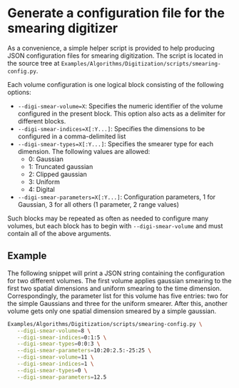 <!--
SPDX-PackageName: "ACTS"
SPDX-FileCopyrightText: 2016 CERN
SPDX-License-Identifier: MPL-2.0
-->

# Generate a configuration file for the smearing digitizer

As a convenience, a simple helper script is provided to help producing JSON configuration files for smearing digitization.
The script is located in the source tree at `Examples/Algorithms/Digitization/scripts/smearing-config.py`.

Each volume configuration is one logical block consisting of the following options:

* `--digi-smear-volume=X`: Specifies the numeric identifier of the
  volume configured in the present block. This option also acts as a
  delimiter for different blocks.
* `--digi-smear-indices=X[:Y...]`: Specifies the dimensions to be configured in a comma-delimited list
* `--digi-smear-types=X[:Y...]`: Specifies the smearer type for each dimension. The following values are allowed:
  * 0: Gaussian
  * 1: Truncated gaussian
  * 2: Clipped gaussian
  * 3: Uniform
  * 4: Digital
* `--digi-smear-parameters=X[:Y...]`: Configuration parameters, 1 for Gaussian, 3 for all others (1 parameter, 2 range values)

Such blocks may be repeated as often as needed to configure many volumes, but each block has to begin with `--digi-smear-volume` and must contain all of the above arguments.

## Example

The following snippet will print a JSON string containing the
configuration for two different volumes. The first volume applies
gaussian smearing to the first two spatial dimensions and uniform
smearing to the time dimension. Correspondingly, the parameter list
for this volume has five entries: two for the simple Gaussians and
three for the uniform smearer. After this, another volume gets only
one spatial dimension smeared by a simple gaussian.

```bash
Examples/Algorithms/Digitization/scripts/smearing-config.py \
   --digi-smear-volume=8 \
   --digi-smear-indices=0:1:5 \
   --digi-smear-types=0:0:3 \
   --digi-smear-parameters=10:20:2.5:-25:25 \
   --digi-smear-volume=11 \
   --digi-smear-indices=1 \
   --digi-smear-types=0 \
   --digi-smear-parameters=12.5
```
